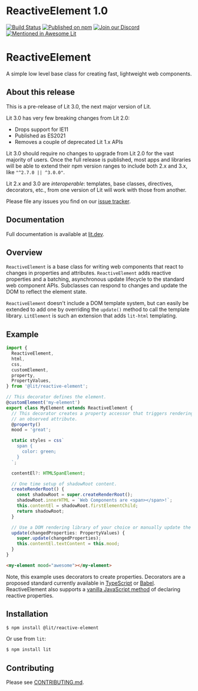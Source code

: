 # ReactiveElement 1.0

[![Build Status](https://github.com/lit/lit/workflows/Tests/badge.svg)](https://github.com/lit/lit/actions?query=workflow%3ATests)
[![Published on npm](https://img.shields.io/npm/v/@lit/reactive-element?logo=npm)](https://www.npmjs.com/package/@lit/reactive-element)
[![Join our Discord](https://img.shields.io/badge/discord-join%20chat-5865F2.svg?logo=discord&logoColor=fff)](https://lit.dev/discord/)
[![Mentioned in Awesome Lit](https://awesome.re/mentioned-badge.svg)](https://github.com/web-padawan/awesome-lit)

# ReactiveElement

A simple low level base class for creating fast, lightweight web components.

## About this release

This is a pre-release of Lit 3.0, the next major version of Lit.

Lit 3.0 has very few breaking changes from Lit 2.0:

- Drops support for IE11
- Published as ES2021
- Removes a couple of deprecated Lit 1.x APIs

Lit 3.0 should require no changes to upgrade from Lit 2.0 for the vast majority of users. Once the full release is published, most apps and libraries will be able to extend their npm version ranges to include both 2.x and 3.x, like `"^2.7.0 || ^3.0.0"`.

Lit 2.x and 3.0 are _interoperable_: templates, base classes, directives, decorators, etc., from one version of Lit will work with those from another.

Please file any issues you find on our [issue tracker](https://github.com/lit/lit/issues).

## Documentation

Full documentation is available at [lit.dev](https://lit.dev/docs/api/ReactiveElement/).

## Overview

`ReactiveElement` is a base class for writing web components that react to changes in properties and attributes. `ReactiveElement` adds reactive properties and a batching, asynchronous update lifecycle to the standard web component APIs. Subclasses can respond to changes and update the DOM to reflect the element state.

`ReactiveElement` doesn't include a DOM template system, but can easily be extended to add one by overriding the `update()` method to call the template library. `LitElement` is such an extension that adds `lit-html` templating.

## Example

```ts
import {
  ReactiveElement,
  html,
  css,
  customElement,
  property,
  PropertyValues,
} from '@lit/reactive-element';

// This decorator defines the element.
@customElement('my-element')
export class MyElement extends ReactiveElement {
  // This decorator creates a property accessor that triggers rendering and
  // an observed attribute.
  @property()
  mood = 'great';

  static styles = css`
    span {
      color: green;
    }
  `;

  contentEl?: HTMLSpanElement;

  // One time setup of shadowRoot content.
  createRenderRoot() {
    const shadowRoot = super.createRenderRoot();
    shadowRoot.innerHTML = `Web Components are <span></span>!`;
    this.contentEl = shadowRoot.firstElementChild;
    return shadowRoot;
  }

  // Use a DOM rendering library of your choice or manually update the DOM.
  update(changedProperties: PropertyValues) {
    super.update(changedProperties);
    this.contentEl.textContent = this.mood;
  }
}
```

```html
<my-element mood="awesome"></my-element>
```

Note, this example uses decorators to create properties. Decorators are a proposed
standard currently available in [TypeScript](https://www.typescriptlang.org/) or [Babel](https://babeljs.io/docs/en/babel-plugin-proposal-decorators). ReactiveElement also supports a [vanilla JavaScript method](https://lit.dev/docs/components/properties/#declaring-properties-in-a-static-properties-field) of declaring reactive properties.

## Installation

```bash
$ npm install @lit/reactive-element
```

Or use from `lit`:

```bash
$ npm install lit
```

## Contributing

Please see [CONTRIBUTING.md](../../CONTRIBUTING.md).
